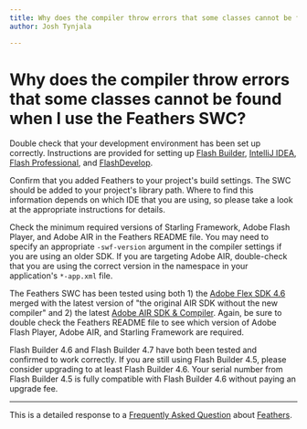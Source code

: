 ```yaml
---
title: Why does the compiler throw errors that some classes cannot be found when I use the Feathers SWC?  
author: Josh Tynjala

---
```

# Why does the compiler throw errors that some classes cannot be found when I use the Feathers SWC?

Double check that your development environment has been set up correctly. Instructions are provided for setting up [Flash Builder](../flash-builder.html), [IntelliJ IDEA](../intellij-idea.html), [Flash Professional](../flash-pro.html), and [FlashDevelop](../flashdevelop.html).

Confirm that you added Feathers to your project's build settings. The SWC should be added to your project's library path. Where to find this information depends on which IDE that you are using, so please take a look at the appropriate instructions for details.

Check the minimum required versions of Starling Framework, Adobe Flash Player, and Adobe AIR in the Feathers README file. You may need to specify an appropriate `-swf-version` argument in the compiler settings if you are using an older SDK. If you are targeting Adobe AIR, double-check that you are using the correct version in the namespace in your application's `*-app.xml` file.

The Feathers SWC has been tested using both 1) the [Adobe Flex SDK 4.6](http://www.adobe.com/go/flex_sdk) merged with the latest version of "the original AIR SDK without the new compiler" and 2) the latest [Adobe AIR SDK & Compiler](http://www.adobe.com/go/air_sdk). Again, be sure to double check the Feathers README file to see which version of Adobe Flash Player, Adobe AIR, and Starling Framework are required.

Flash Builder 4.6 and Flash Builder 4.7 have both been tested and confirmed to work correctly. If you are still using Flash Builder 4.5, please consider upgrading to at least Flash Builder 4.6. Your serial number from Flash Builder 4.5 is fully compatible with Flash Builder 4.6 without paying an upgrade fee.

------------------------------------------------------------------------

This is a detailed response to a [Frequently Asked Question](../faq.html) about [Feathers](../index.html).


